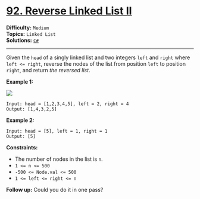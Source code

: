 # [92. Reverse Linked List II](https://leetcode.com/problems/reverse-linked-list-ii/)

**Difficulty:** `Medium`  
**Topics:** `Linked List`  
**Solutions:** [`C#`](../../src/csharp/challenges/Problems/ReverseLinkedListIi.cs)  

---

Given the `head` of a singly linked list and two integers `left` and `right` where `left <= right`, reverse the nodes of the list from position `left` to position `right`, and return *the reversed list*.

**Example 1:**

![](https://assets.leetcode.com/uploads/2021/02/19/rev2ex2.jpg)

```
Input: head = [1,2,3,4,5], left = 2, right = 4
Output: [1,4,3,2,5]
```

**Example 2:**

```
Input: head = [5], left = 1, right = 1
Output: [5]
```

**Constraints:**

* The number of nodes in the list is `n`.
* `1 <= n <= 500`
* `-500 <= Node.val <= 500`
* `1 <= left <= right <= n`

**Follow up:** Could you do it in one pass?